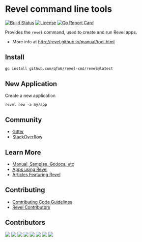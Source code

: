 # Revel command line tools

[![Build Status](https://secure.travis-ci.org/revel/cmd.svg?branch=master)](http://travis-ci.org/revel/cmd) 
[![License](https://img.shields.io/badge/license-MIT-blue.svg)](LICENSE)
[![Go Report Card](https://goreportcard.com/badge/github.com/qfo6/revel-cmd)](https://goreportcard.com/report/github.com/qfo6/revel-cmd)

Provides the `revel` command, used to create and run Revel apps.

- More info at http://revel.github.io/manual/tool.html

Install
------------
```bash
go install github.com/qfo6/revel-cmd/revel@latest
```

New Application
-------------

Create a new application
```commandline
revel new -a my/app
```

## Community

* [Gitter](https://gitter.im/revel/community)
* [StackOverflow](http://stackoverflow.com/questions/tagged/revel)


## Learn More

* [Manual, Samples, Godocs, etc](http://revel.github.io)
* [Apps using Revel](https://github.com/revel/revel/wiki/Apps-in-the-Wild)
* [Articles Featuring Revel](https://github.com/revel/revel/wiki/Articles)

## Contributing

* [Contributing Code Guidelines](https://github.com/revel/revel/blob/master/CONTRIBUTING.md)
* [Revel Contributors](https://github.com/revel/revel/graphs/contributors)

## Contributors

[![](https://sourcerer.io/fame/notzippy/revel/cmd/images/0)](https://sourcerer.io/fame/notzippy/revel/cmd/links/0)
[![](https://sourcerer.io/fame/notzippy/revel/cmd/images/1)](https://sourcerer.io/fame/notzippy/revel/cmd/links/1)
[![](https://sourcerer.io/fame/notzippy/revel/cmd/images/2)](https://sourcerer.io/fame/notzippy/revel/cmd/links/2)
[![](https://sourcerer.io/fame/notzippy/revel/cmd/images/3)](https://sourcerer.io/fame/notzippy/revel/cmd/links/3)
[![](https://sourcerer.io/fame/notzippy/revel/cmd/images/4)](https://sourcerer.io/fame/notzippy/revel/cmd/links/4)
[![](https://sourcerer.io/fame/notzippy/revel/cmd/images/5)](https://sourcerer.io/fame/notzippy/revel/cmd/links/5)
[![](https://sourcerer.io/fame/notzippy/revel/cmd/images/6)](https://sourcerer.io/fame/notzippy/revel/cmd/links/6)
[![](https://sourcerer.io/fame/notzippy/revel/cmd/images/7)](https://sourcerer.io/fame/notzippy/revel/cmd/links/7)
